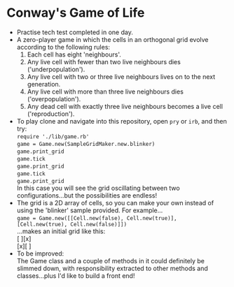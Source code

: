 # Conway's Game of Life

* Practise tech test completed in one day.
* A zero-player game in which the cells in an orthogonal grid evolve according to the following rules:
    1. Each cell has eight 'neighbours'.
    2. Any live cell with fewer than two live neighbours dies ('underpopulation').
    3. Any live cell with two or three live neighbours lives on to the next generation.
    4. Any live cell with more than three live neighbours dies ('overpopulation').
    5. Any dead cell with exactly three live neighbours becomes a live cell ('reproduction').
* To play clone and navigate into this repository, open `pry` or `irb`, and then try:                  
`require './lib/game.rb'`               
`game = Game.new(SampleGridMaker.new.blinker)`                
`game.print_grid`              
`game.tick`               
`game.print_grid`               
`game.tick`                
`game.print_grid`          
In this case you will see the grid oscillating between two configurations...but the possibilities are endless!
* The grid is a 2D array of cells, so you can make your own instead of using the 'blinker' sample provided.  For example...           
`game = Game.new([[Cell.new(false), Cell.new(true)], [Cell.new(true), Cell.new(false)]])`                        
...makes an initial grid like this:                   
[ ][x]                 
[x][ ]
* To be improved:                
The Game class and a couple of methods in it could definitely be slimmed down, with responsibility extracted to other methods and classes...plus I'd like to build a front end!

